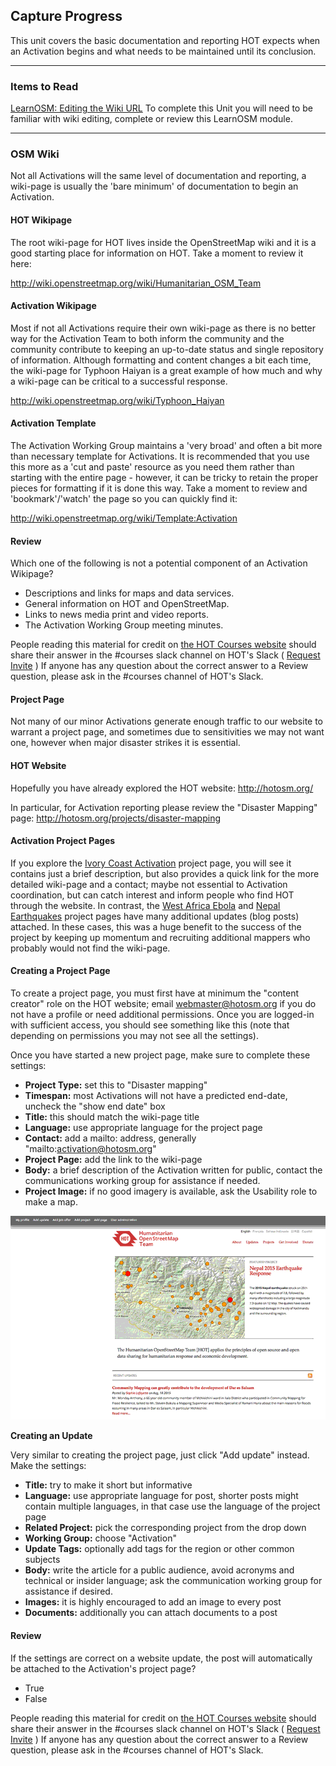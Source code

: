 ## Capture Progress
This unit covers the basic documentation and reporting HOT expects when an Activation begins and what needs to be maintained until its conclusion.

---
### Items to Read

[LearnOSM: Editing the Wiki URL](http://learnosm.org/en/intermediate/editing-the-wiki/)
To complete this Unit you will need to be familiar with wiki editing, complete or review this LearnOSM module.

---

### OSM Wiki
Not all Activations will the same level of documentation and reporting, a wiki-page is usually the 'bare minimum' of documentation to begin an Activation.

#### HOT Wikipage

The root wiki-page for HOT lives inside the OpenStreetMap wiki and it is a good starting place for information on HOT. Take a moment to review it here:

http://wiki.openstreetmap.org/wiki/Humanitarian_OSM_Team

#### Activation Wikipage

Most if not all Activations require their own wiki-page as there is no better way for the Activation Team to both inform the community and the community contribute to keeping an up-to-date status and single repository of information. Although formatting and content changes a bit each time, the wiki-page for Typhoon Haiyan is a great example of how much and why a wiki-page can be critical to a successful response.

http://wiki.openstreetmap.org/wiki/Typhoon_Haiyan

#### Activation Template

The Activation Working Group maintains a 'very broad' and often a bit more than necessary template for Activations. It is recommended that you use this more as a 'cut and paste' resource as you need them rather than starting with the entire page - however, it can be tricky to retain the proper pieces for formatting if it is done this way. Take a moment to review and 'bookmark'/'watch' the page so you can quickly find it:

http://wiki.openstreetmap.org/wiki/Template:Activation

#### Review

Which one of the following is not a potential component of an Activation Wikipage?
* Descriptions and links for maps and data services.
* General information on HOT and OpenStreetMap.
* Links to news media print and video reports.
* The Activation Working Group meeting minutes.

People reading this material for credit on [the HOT Courses website](http://courses.hotosm.org/) should share their answer in the #courses slack channel on HOT's Slack ( [Request Invite](http://slack.hotosm.org) ) If anyone has any question about the correct answer to a Review question, please ask in the #courses channel of HOT's Slack.


#### Project Page

Not many of our minor Activations generate enough traffic to our website to warrant a project page, and sometimes due to sensitivities we may not want one, however when major disaster strikes it is essential.

#### HOT Website

Hopefully you have already explored the HOT website:
http://hotosm.org/

In particular, for Activation reporting please review the "Disaster Mapping" page:
http://hotosm.org/projects/disaster-mapping

#### Activation Project Pages

If you explore the [Ivory Coast Activation](http://hotosm.org/projects/c%C3%B4te-divoire-0) project page, you will see it contains just a brief description, but also provides a quick link for the more detailed wiki-page and a contact; maybe not essential to Activation coordination, but can catch interest and inform people who find HOT through the website. In contrast, the [West Africa Ebola](http://hotosm.org/projects/west_africa_ebola_epidemic) and [Nepal Earthquakes](http://hotosm.org/projects/nepal_2015_earthquake_response) project pages have many additional updates (blog posts) attached. In these cases, this was a huge benefit to the success of the project by keeping up momentum and recruiting additional mappers who probably would not find the wiki-page.

#### Creating a Project Page

To create a project page, you must first have at minimum the "content creator" role on the HOT website; email webmaster@hotosm.org if you do not have a profile or need additional permissions. Once you are logged-in with sufficient access, you should see something like this (note that depending on permissions you may not see all the settings). 

Once you have started a new project page, make sure to complete these settings:

* **Project Type:** set this to "Disaster mapping"
* **Timespan:** most Activations will not have a predicted end-date, uncheck the "show end date" box
* **Title:** this should match the wiki-page title
* **Language:** use appropriate language for the project page
* **Contact:** add a mailto: address, generally "mailto:activation@hotosm.org"
* **Project Page:** add the link to the wiki-page
* **Body:** a brief  description of the Activation written for public, contact the communications working group for assistance if needed.
* **Project Image:** if no good imagery is available, ask the Usability role to make a map. 

![](Project_animated.gif)

**Creating an Update**

Very similar to creating the project page, just click "Add update" instead. Make the settings:

* **Title:** try to make it short but informative
* **Language:** use appropriate language for post, shorter posts might contain multiple languages, in that case use the language of the project page
* **Related Project:** pick the corresponding project from the drop down
* **Working Group:** choose "Activation"
* **Update Tags:** optionally add tags for the region or other common subjects
* **Body:** write the article for a public audience, avoid acronyms and technical or insider language; ask the communication working group for assistance if desired.
* **Images:** it is highly encouraged to add an image to every post
* **Documents:** additionally you can attach documents to a post

#### Review

If the settings are correct on a website update, the post will automatically be attached to the Activation's project page?
* True
* False

People reading this material for credit on [the HOT Courses website](http://courses.hotosm.org/) should share their answer in the #courses slack channel on HOT's Slack ( [Request Invite](http://slack.hotosm.org) ) If anyone has any question about the correct answer to a Review question, please ask in the #courses channel of HOT's Slack.
